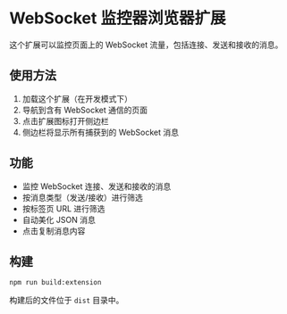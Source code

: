 # WebSocket 监控器浏览器扩展

这个扩展可以监控页面上的 WebSocket 流量，包括连接、发送和接收的消息。

## 使用方法

1. 加载这个扩展（在开发模式下）
2. 导航到含有 WebSocket 通信的页面
3. 点击扩展图标打开侧边栏
4. 侧边栏将显示所有捕获到的 WebSocket 消息

## 功能

- 监控 WebSocket 连接、发送和接收的消息
- 按消息类型（发送/接收）进行筛选
- 按标签页 URL 进行筛选
- 自动美化 JSON 消息
- 点击复制消息内容

## 构建

```
npm run build:extension
```

构建后的文件位于 `dist` 目录中。
